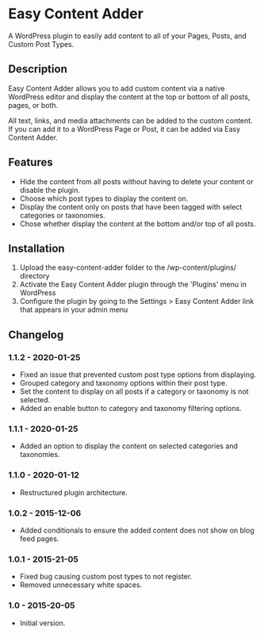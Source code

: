 # Easy Content Adder
A WordPress plugin to easily add content to all of your Pages, Posts, and Custom Post Types.

## Description
Easy Content Adder allows you to add custom content via a native WordPress editor and display the content at the top or bottom of all posts, pages, or both. 

All text, links, and media attachments can be added to the custom content. If you can add it to a WordPress Page or Post, it can be added via Easy Content Adder. 

## Features
- Hide the content from all posts without having to delete your content or disable the plugin.
- Choose which post types to display the content on.
- Display the content only on posts that have been tagged with select categories or taxonomies. 
- Chose whether display the content at the bottom and/or top of all posts.

## Installation
1. Upload the easy-content-adder folder to the /wp-content/plugins/ directory
2. Activate the Easy Content Adder plugin through the 'Plugins' menu in WordPress
3. Configure the plugin by going to the Settings > Easy Content Adder link that appears in your admin menu

## Changelog
### 1.1.2 - 2020-01-25
- Fixed an issue that prevented custom post type options from displaying.
- Grouped category and taxonomy options within their post type.
- Set the content to display on all posts if a category or taxonomy is not selected.
- Added an enable button to category and taxonomy filtering options.

### 1.1.1 - 2020-01-25
- Added an option to display the content on selected categories and taxonomies.

### 1.1.0 - 2020-01-12
- Restructured plugin architecture.

### 1.0.2 - 2015-12-06
- Added conditionals to ensure the added content does not show on blog feed pages.

### 1.0.1 - 2015-21-05
- Fixed bug causing custom post types to not register.
- Removed unnecessary white spaces.

### 1.0 - 2015-20-05
- Initial version.